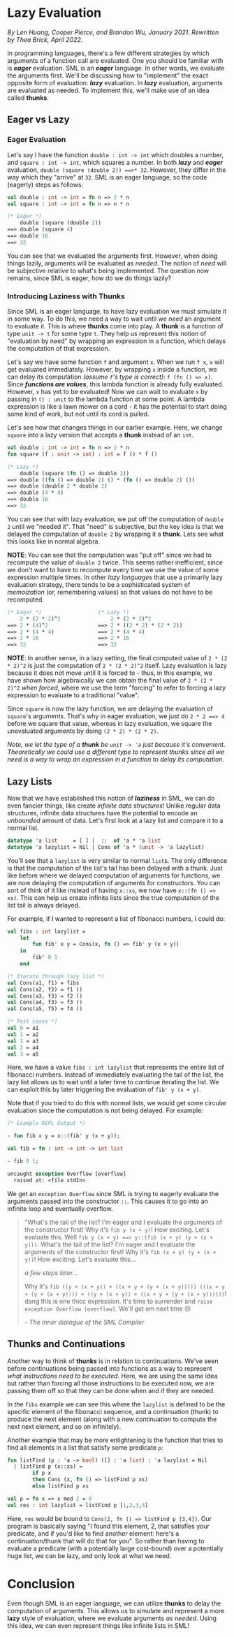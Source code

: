 # Lazy Evaluation

_By Len Huang, Cooper Pierce, and Brandon Wu, January 2021. Rewritten by Thea Brick, April 2022._

In programming languages, there's a few different strategies by which arguments of a function call are evaluated. One you should be familiar with is **_eager_** evaluation. SML is an **_eager_** language. In other words, we evaluate the arguments first. We'll be discussing how to "implement" the exact opposite form of evaluation: **_lazy_** evaluation. In **_lazy_** evaluation, arguments are evaluated as needed. To implement this, we'll make use of an idea called **thunks**.

## Eager vs Lazy

### Eager Evaluation

Let's say I have the function `double : int -> int` which doubles a number, and `square : int -> int`, which squares a number. In both **_lazy_** and **_eager_** evaluation, `double (square (double 2)) ==>* 32`. However, they differ in the way which they "arrive" at `32`. SML is an eager language, so the code (eagerly) steps as follows:

```sml
val double : int -> int = fn n => 2 * n
val square : int -> int = fn n => n * n

(* Eager *)
    double (square (double 2))
==> double (square 4)
==> double 16
==> 32
```

You can see that we evaluated the arguments first. However, when doing things lazily, arguments will be evaluated as _needed_. The notion of _need_ will be subjective relative to what's being implemented. The question now remains, since SML is eager, how do we do things lazily?

### Introducing Laziness with Thunks

Since SML is an eager language, to have lazy evaluation we must simulate it in some way. To do this, we need a way to wait until we _need_ an argument to evaluate it. This is where **thunks** come into play. A **thunk** is a function of type `unit -> t` for some type `t`. They help us represent this notion of "evaluation by need" by wrapping an expression in a function, which delays the computation of that expression.

Let's say we have some function `f` and argument `x`. When we run `f x`, `x` will get evaluated immediately. However, by wrapping `x` inside a function, we can delay its computation _(assume `f`'s type is correct)_: `f (fn () => x)`. Since **_functions are values_**, this lambda function is already fully evaluated. However, `x` has yet to be evaluated! Now we can wait to evaluate `x` by passing in `() : unit` to the lambda function at some point. A lambda expression is like a lawn mower on a cord - it has the potential to start doing some kind of work, but not until its cord is pulled.

Let's see how that changes things in our earlier example. Here, we change `square` into a lazy version that accepts a **thunk** instead of an `int`.

```sml
val double : int -> int = fn n => 2 * n
fun square (f : unit -> int) : int = f () * f ()

(* Lazy *)
    double (square (fn () => double 2))
==> double ((fn () => double 2) () * (fn () => double 2) ())
==> double (double 2 * double 2)
==> double (4 * 4)
==> double 16
==> 32
```

You can see that with lazy evaluation, we put off the computation of `double 2` until we "needed it". That "need" is subjective, but the key idea is that we delayed the computation of `double 2` by wrapping it a **thunk**. Lets see what this looks like in normal algebra.

**NOTE**: You can see that the computation was "put off" since we had to recompute the value of `double 2` twice. This seems rather inefficient, since we don't want to have to recompute every time we use the value of some expression multiple times. In other _lazy languages_ that use a primarily lazy evaluation strategy, there tends to be a sophisticated system of _memoization_ (or, remembering values) so that values do not have to be recomputed.

```sml
(* Eager *)                  (* Lazy *)
    2 * (2 * 2)^2                2 * (2 * 2)^2
==> 2 * (4)^2                ==> 2 * ((2 * 2) * (2 * 2))
==> 2 * (4 * 4)              ==> 2 * (4 * 4)
==> 2 * 16                   ==> 2 * 16
==> 32                       ==> 32
```

**NOTE**: In another sense, in a lazy setting, the final computed value of `2 * (2 * 2)^2` is just the computation of `2 * (2 * 2)^2` itself. Lazy evaluation is lazy because it does not move until it is forced to - thus, in this example, we have shown how algebraically we can obtain the final value of `2 * (2 * 2)^2` _when forced_, where we use the term "forcing" to refer to forcing a lazy expression to evaluate to a traditional "value".

Since `square` is now the lazy function, we are delaying the evaluation of `square`'s arguments. That's why in eager evaluation, we just do `2 * 2 ==> 4` before we square that value, whereas in lazy evaluation, we square the unevaluated arguments by doing `(2 * 2) * (2 * 2)`.

_Note, we let the type of a **thunk** be `unit -> 'a` just because it's convenient._ _Theoretically we could use a different type to represent thunks since all we need_ _is a way to wrap an expression in a function to delay its computation._

## Lazy Lists

Now that we have established this notion of **_laziness_** in SML, we can do even fancier things, like create _infinite data structures_! Unlike regular data structures, infinite data structures have the potential to encode an _unbounded_ amount of data. Let's first look at a lazy list and compare it to a normal list.

```sml
datatype 'a list     = [ ] |  ::  of 'a * 'a list
datatype 'a lazylist = Nil | Cons of 'a * (unit -> 'a lazylist)
```

You'll see that a `lazylist` is very similar to normal `list`s. The only difference is that the computation of the list's tail has been delayed with a thunk. Just like before where we delayed computation of arguments for functions, we are now delaying the computation of arguments for constructors. You can sort of think of it like instead of having `x::xs`, we now have `x::(fn () => xs)`. This can help us create infinite lists since the true computation of the list tail is always delayed.

For example, if I wanted to represent a list of fibonacci numbers, I could do:

```sml
val fibs : int lazylist =
    let
        fun fib' x y = Cons(x, fn () => fib' y (x + y))
    in
        fib' 0 1
    end

(* Iterate through lazy list *)
val Cons(a1, f1) = fibs
val Cons(a2, f2) = f1 ()
val Cons(a3, f3) = f2 ()
val Cons(a4, f3) = f3 ()
val Cons(a5, f5) = f4 ()

(* Test cases *)
val 0 = a1
val 1 = a2
val 1 = a3
val 2 = a4
val 3 = a5
```

Here, we have a value `fibs : int lazylist` that represents the entire list of fibonacci numbers. Instead of immediately evaluating the tail of the list, the lazy list allows us to wait until a later time to continue iterating the list. We can exploit this by later triggering the evaluation of `fib' y (x + y)`.

Note that if you tried to do this with normal lists, we would get some circular evaluation since the computation is not being delayed. For example:

```sml
(* Example REPL Output *)

- fun fib x y = x::(fib' y (x + y));

val fib = fn : int -> int -> int list

- fib 0 1;

uncaught exception Overflow [overflow]
  raised at: <file stdIn>
```

We get an `exception Overflow` since SML is trying to eagerly evaluate the arguments passed into the constructor `::`. This causes it to go into an infinite loop and eventually overflow.

> "What's the tail of the list? I'm eager and I evaluate the arguments of the constructor first! Why it's `fib y (x + y)`! How exciting. Let's evaluate this. Well `fib y (x + y) ==> y::(fib (x + y) (y + (x + y)))`. What's the tail of the list? I'm eager and I evaluate the arguments of the constructor first! Why it's `fib (x + y) (y + (x + y))`! How exciting. Let's evaluate this...
>
> _a few steps later..._
>
> Why it's `fib ((y + (x + y)) + ((x + y + (y + (x + y))))) (((x + y + (y + (x + y)))) + ((y + (x + y)) + ((x + y + (y + (x + y))))))`! dang this is one thicc expression. It's time to surrender and `raise exception Overflow [overflow]`. We'll get em next time 😞
>
> _- The inner dialogue of the SML Compiler_

## Thunks and Continuations

Another way to think of **thunks** is in relation to continuations. We've seen before continuations being passed into functions as a way to represent _what instructions need to be executed_. Here, we are using the same idea but rather than forcing all those instructions to be executed now, we are passing them off so that they can be done when and if they are needed.

In the `fibs` example we can see this where the `lazylist` is defined to be the specific element of the fibonacci sequence, and a continuation (thunk) to produce the next element (along with a new continuation to compute the next next element, and so on infinitely).

Another example that may be more enlightening is the function that tries to find all elements in a list that satisfy some predicate `p`:

```sml
fun listFind (p : 'a -> bool) ([] : 'a list) : 'a lazylist = Nil
  | listFind p (x::xs) =
        if p x
        then Cons (x, fn () => listFind p xs)
        else listFind p xs

val p = fn x => x mod 2 = 0
val res : int lazylist = listFind p [1,2,3,4]
```

Here, `res` would be bound to `Cons(2, fn () => listFind p [3,4])`. Our program is basically saying "I found this element, 2, that satisfies your predicate, and if you'd like to find another element: here's a continuation/thunk that will do that for you". So rather than having to evaluate a predicate (with a potentially large cost-bound) over a potentially huge list, we can be lazy, and only look at what we need.

# Conclusion

Even though SML is an eager language, we can utilize **thunks** to delay the computation of arguments. This allows us to simulate and represent a more **lazy** style of evaluation, where we evaluate arguments _as needed_. Using this idea, we can even represent things like infinite lists in SML!
